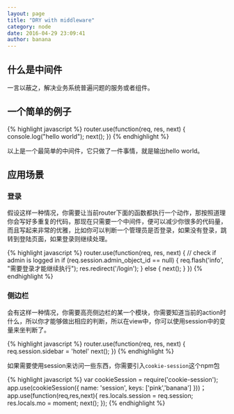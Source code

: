 ```yaml
---
layout: page
title: "DRY with middleware"
category: node
date: 2016-04-29 23:09:41
author: banana
---
```


## 什么是中间件

一言以蔽之，解决业务系统普遍问题的服务或者组件。

## 一个简单的例子

{% highlight javascript %}
router.use(function(req, res, next) {
    console.log("hello world");
    next();
})
{% endhighlight %}

以上是一个最简单的中间件，它只做了一件事情，就是输出hello world。

## 应用场景

### 登录

假设这样一种情况，你需要让当前router下面的函数都执行一个动作，那按照道理你会写好多重复的代码，那现在只需要一个中间件，便可以减少你很多的代码量，而且写起来非常的优雅，比如你可以判断一个管理员是否登录，如果没有登录，跳转到登陆页面，如果登录则继续处理。

{% highlight javascript %}
router.use(function(req, res, next) {
    // check if admin is logged in
    if (req.session.admin_object_id == null) {
        req.flash('info', "需要登录才能继续执行");
        res.redirect('/login');
    } else {
        next();
    }
})
{% endhighlight %}

### 侧边栏

会有这样一种情况，你需要高亮侧边栏的某一个模块，你需要知道当前的action时什么，所以你才能够做出相应的判断，所以在view中，你可以使用session中的变量来坐判断了。

{% highlight javascript %}
router.use(function(req, res, next) {
    req.session.sidebar = 'hotel'
    next();
})
{% endhighlight %}

如果需要使用session来访问一些东西，你需要引入`cookie-session`这个npm包

{% highlight javascript %}
var cookieSession = require('cookie-session');
app.use(cookieSession({
  name: 'session',
  keys: ['pink','banana']
}))；
app.use(function(req,res,next){
    res.locals.session = req.session;
    res.locals.mo = moment;
    next();
});
{% endhighlight %}
